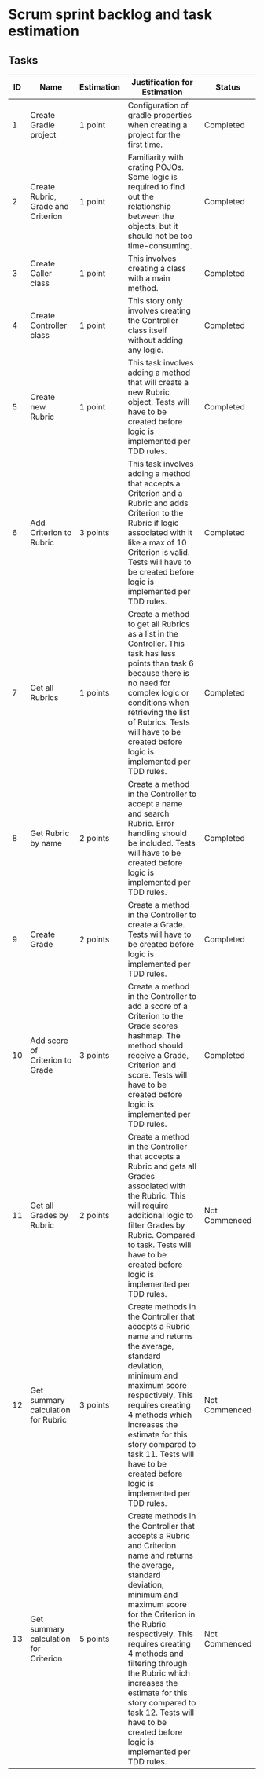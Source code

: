 # Scrum sprint backlog and task estimation

## Tasks

| ID  | Name  | Estimation  | Justification for Estimation  | Status  |
|---|---|---|---|---|
| 1 | Create Gradle project |  1 point | Configuration of gradle properties when creating a project for the first time.  | Completed  |
| 2 | Create Rubric, Grade and Criterion |  1 point | Familiarity with crating POJOs. Some logic is required to find out the relationship between the objects, but it should not be too time-consuming.  | Completed  |
| 3 | Create Caller class  |  1 point | This involves creating a class with a main method.  |  Completed |
| 4 | Create Controller class  |  1 point | This story only involves creating the Controller class itself without adding any logic.  |  Completed |
| 5 | Create new Rubric  | 1 point  | This task involves adding a method that will create a new Rubric object. Tests will have to be created before logic is implemented per TDD rules.  | Completed  |
| 6 | Add Criterion to Rubric  | 3 points  | This task involves adding a method that accepts a Criterion and a Rubric and adds Criterion to the Rubric if logic associated with it like a max of 10 Criterion is valid. Tests will have to be created before logic is implemented per TDD rules.  | Completed  |
| 7 | Get all Rubrics  | 1 points  | Create a method to get all Rubrics as a list in the Controller. This task has less points than task 6 because there is no need for complex logic or conditions when retrieving the list of Rubrics. Tests will have to be created before logic is implemented per TDD rules.  | Completed  |
| 8 | Get Rubric by name  | 2 points  | Create a method in the Controller to accept a name and search Rubric. Error handling should be included. Tests will have to be created before logic is implemented per TDD rules.  | Completed  |
| 9 | Create Grade  | 2 points  | Create a method in the Controller to create a Grade. Tests will have to be created before logic is implemented per TDD rules.  | Completed  |
| 10 | Add score of Criterion to Grade  | 3 points  | Create a method in the Controller to add a score of a Criterion to the Grade scores hashmap. The method should receive a Grade, Criterion and score. Tests will have to be created before logic is implemented per TDD rules.  | Completed  |
| 11 | Get all Grades by Rubric  | 2 points  | Create a method in the Controller that accepts a Rubric and gets all Grades associated with the Rubric. This will require additional logic to filter Grades by Rubric. Compared to task. Tests will have to be created before logic is implemented per TDD rules.  | Not Commenced  |
| 12 | Get summary calculation for Rubric  | 3 points  | Create methods in the Controller that accepts a Rubric name and returns the average, standard deviation, minimum and maximum score respectively. This requires creating 4 methods which increases the estimate for this story compared to task 11. Tests will have to be created before logic is implemented per TDD rules.  | Not Commenced  |
| 13 | Get summary calculation for Criterion  | 5 points  | Create methods in the Controller that accepts a Rubric and Criterion name and returns the average, standard deviation, minimum and maximum score for the Criterion in the Rubric respectively. This requires creating 4 methods and filtering through the Rubric which increases the estimate for this story compared to task 12. Tests will have to be created before logic is implemented per TDD rules.  | Not Commenced  |
